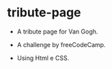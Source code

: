 # tribute-page
- A tribute page for Van Gogh.

- A challenge by freeCodeCamp.

- Using Html e CSS.

